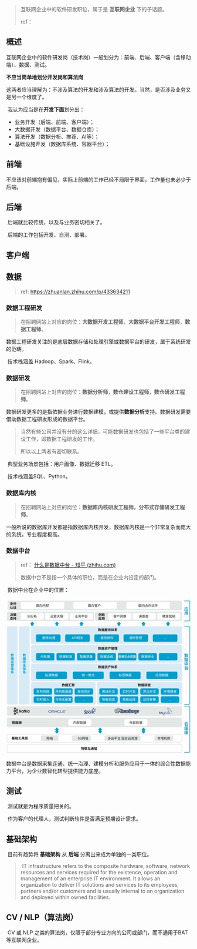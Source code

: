 > 互联网企业中的软件研发职位，属于是 **互联网企业** 下的子话题。
> 
> ref： 

## 概述

​    互联网企业中的软件研发岗（技术岗）一般划分为：前端、后端、客户端（含移动端）、数据、测试。

**不应当简单地划分开发岗和算法岗**

​    这两者应当理解为：不涉及算法的开发和涉及算法的开发。当然，是否涉及业务又是另一个维度了。

​    我认为应当是在**开发下面**划分出：

- 业务开发（后端、前端、客户端）；
- 大数据开发（数据平台、数据仓库）；
- 算法开发（数据分析、推荐、AI等）；
- 基础设施开发（数据库系统、容器平台）；

## 前端

​    不应该对前端抱有偏见，实际上前端的工作已经不局限于界面，工作量也未必少于后端。

## 后端

​    后端就比较传统，以及与业务密切相关了。

​    后端的工作包括开发、自测、部署。

## 客户端

## 数据

> ref: https://zhuanlan.zhihu.com/p/433634211

### 数据工程研发

> 在招聘网站上对应的岗位：**大数据开发工程师**，**大数据平台开发工程师**，**数据工程师**。

​    数据工程研发关注的是底层数据存储和处理引擎或数据平台的研发，属于系统研发的范畴。

​    技术栈涵盖 Hadoop、Spark、Flink。

### 数据研发

> 在招聘网站上对应的岗位：**数据分析师**，**数仓建设工程师**，**数仓研发工程师**。

​    数据研发更多的是指依据业务进行数据建模，或提供**数据分析**支持。数据研发需要借助数据工程研发形成的数据平台。

> 当然有些公司并没有分的这么详细，可能数据研发也包括了一些平台类的建设工作，即数据工程研发的工作。
> 
> 所以以上两者有密切联系。

​    典型业务场景包括：用户画像、数据迁移 ETL。

​    技术栈涵盖SQL、Python。

### 数据库内核

> 在招聘网站上对应的岗位：**数据库内核研发工程师，分布式存储研发工程师**。

​    一般所说的数据库开发都是指数据库内核开发，数据库内核是一个非常复杂而庞大的系统，专业程度极高。

### 数据中台

> ref： [什么是数据中台 - 知乎 (zhihu.com)](https://zhuanlan.zhihu.com/p/99591075)
> 
> 数据中台不是指一个具体的职位，而是在企业内设定的部门。

​    数据中台在企业中的位置：

![数据中台01](.\2022-08-img\数据中台01.png)

​    数据中台是数据采集连通、统一治理、建模分析和服务应用于一体的综合性数据能力平台，为企业数智化转型提供能力底座。

## 测试

​    测试就是为程序质量把关的。

​    作为客户的代理人，测试判断软件是否满足预期设计需求。

## 基础架构

​    目前有趋势将 **基础架构** 从 **后端** 分离出来成为单独的一类职位。

> ​    IT infrastructure refers to the composite hardware, software, network resources and services required for the existence, operation and management of an enterprise IT environment. It allows an organization to deliver IT solutions and services to its employees, partners and/or customers and is usually internal to an organization and deployed within owned facilities.

## CV / NLP（算法岗）

​    CV 或 NLP 之类的算法岗，仅限于部分专业方向的公司或部门，而不通用于BAT等互联网企业。
